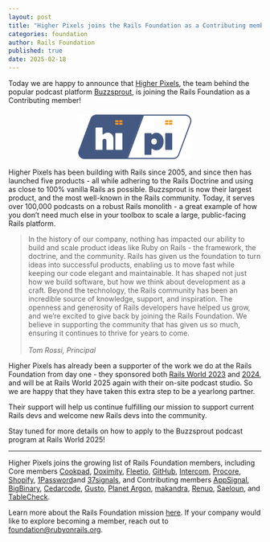```yaml
---
layout: post
title: "Higher Pixels joins the Rails Foundation as a Contributing member"
categories: foundation
author: Rails Foundation
published: true
date: 2025-02-18
---
```


Today we are happy to announce that <a href="https://www.higherpixels.com/">Higher Pixels</a>, the team behind the popular podcast platform <a href="https://www.buzzsprout.com/">Buzzsprout</a>, is joining the Rails Foundation as a Contributing member!

<p style="text-align: center; margin-top: 20px"><img src="/assets/images/logo-higherpixels-color.svg" style="width: 45%"></p>

Higher Pixels has been building with Rails since 2005, and since then has launched five products - all while adhering to the Rails Doctrine and using as close to 100% vanilla Rails as possible. Buzzsprout is now their largest product, and the most well-known in the Rails community. Today, it serves over 100,000 podcasts on a robust Rails monolith - a great example of how you don’t need much else in your toolbox to scale a large, public-facing Rails platform.

>In the history of our company, nothing has impacted our ability to build and scale product ideas like Ruby on Rails - the framework, the doctrine, and the community. Rails has given us the foundation to turn ideas into successful products, enabling us to move fast while keeping our code elegant and maintainable. It has shaped not just how we build software, but how we think about development as a craft.
>Beyond the technology, the Rails community has been an incredible source of knowledge, support, and inspiration. The openness and generosity of Rails developers have helped us grow, and we’re excited to give back by joining the Rails Foundation. We believe in supporting the community that has given us so much, ensuring it continues to thrive for years to come.
><br><br>*Tom Rossi, Principal*
>

Higher Pixels has already been a supporter of the work we do at the Rails Foundation from day one - they sponsored both <a href="https://rubyonrails.org/2023/8/1/host-your-podcast-at-rails-world-with-buzzsprout">Rails World 2023</a> and <a href="https://rubyonrails.org/2024/7/15/launch-your-podcast-at-rails-world">2024</a>, and will be at Rails World 2025 again with their on-site podcast studio. So we are happy that they have taken this extra step to be a yearlong partner. 

Their support will help us continue fulfilling our mission to support current Rails devs and welcome new Rails devs into the community.

Stay tuned for more details on how to apply to the Buzzsprout podcast program at Rails World 2025!

*** 

Higher Pixels joins the growing list of Rails Foundation members, including Core members <a href="https://cookpad.com/">Cookpad</a>, <a href="https://www.doximity.com/">Doximity</a>, <a href="https://www.fleetio.com/">Fleetio</a>, <a href="https://github.com/">GitHub</a>, <a href="https://www.intercom.com/">Intercom</a>, <a href="https://www.procore.com/">Procore</a>, <a href="https://www.shopify.com/">Shopify</a>, <a href="https://1password.com/">1Password</a>and <a href="https://37signals.com/">37signals</a>, and Contributing members <a href="https://www.appsignal.com/">AppSignal</a>, <a href="https://www.bigbinary.com/">BigBinary</a>, <a href="https://www.cedarcode.com/">Cedarcode</a>, <a href="https://gusto.com/">Gusto</a>, <a href="https://www.planetargon.com/">Planet Argon</a>, <a href="https://makandra.de/">makandra</a>, <a href="https://www.renuo.ch/">Renuo</a>, <a href="https://www.saeloun.com/">Saeloun</a>, and <a href="https://tablecheck.com/en/join">TableCheck</a>. 

Learn more about the Rails Foundation mission [here](/foundation). If your company would like to explore becoming a member, reach out to <a href="mailto:foundation@rubyonrails.org">foundation@rubyonrails.org</a>. 
